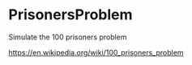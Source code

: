 # PrisonersProblem
Simulate the 100 prisoners problem

https://en.wikipedia.org/wiki/100_prisoners_problem

